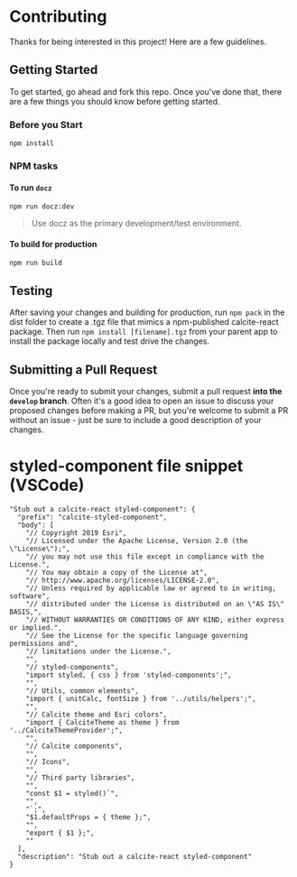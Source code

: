 # Contributing

Thanks for being interested in this project! Here are a few guidelines.

## Getting Started

To get started, go ahead and fork this repo. Once you've done that, there are a few things you should know before getting started.

### Before you Start

`npm install`

### NPM tasks

#### To run `docz`

`npm run docz:dev`

> Use docz as the primary development/test environment.

#### To build for production

`npm run build`

## Testing

After saving your changes and building for production, run `npm pack` in the dist folder to create a .tgz file that mimics a npm-published calcite-react package. Then run `npm install [filename].tgz` from your parent app to install the package locally and test drive the changes.

## Submitting a Pull Request

Once you're ready to submit your changes, submit a pull request **into the `develop` branch**. Often it's a good idea to open an issue to discuss your proposed changes before making a PR, but you're welcome to submit a PR without an issue - just be sure to include a good description of your changes.

# styled-component file snippet (VSCode)

```
"Stub out a calcite-react styled-component": {
  "prefix": "calcite-styled-component",
  "body": [
    "// Copyright 2019 Esri",
    "// Licensed under the Apache License, Version 2.0 (the \"License\");",
    "// you may not use this file except in compliance with the License.",
    "// You may obtain a copy of the License at",
    "// http://www.apache.org/licenses/LICENSE-2.0",
    "// Unless required by applicable law or agreed to in writing, software",
    "// distributed under the License is distributed on an \"AS IS\" BASIS,",
    "// WITHOUT WARRANTIES OR CONDITIONS OF ANY KIND, either express or implied.",
    "// See the License for the specific language governing permissions and",
    "// limitations under the License.​",
    "",
    "// styled-components",
    "import styled, { css } from 'styled-components';",
    "",
    "// Utils, common elements",
    "import { unitCalc, fontSize } from '../utils/helpers';",
    "",
    "// Calcite theme and Esri colors",
    "import { CalciteTheme as theme } from '../CalciteThemeProvider';",
    "",
    "// Calcite components",
    "",
    "// Icons",
    "",
    "// Third party libraries",
    "",
    "const $1 = styled()`",
    "",
    "`;",
    "$1.defaultProps = { theme };",
    "",
    "export { $1 };",
    ""
  ],
  "description": "Stub out a calcite-react styled-component"
}
```
